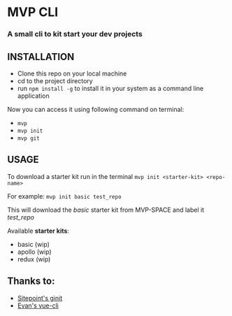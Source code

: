 # MVP CLI
### A small cli to kit start your dev projects


## INSTALLATION

- Clone this repo on your local machine
- cd to the project directory
- run `npm install -g` to install it in your system as a command line application


Now you can access it using following command on terminal:
- `mvp`
- `mvp init`
- `mvp git`

## USAGE
To download a starter kit run in the terminal `mvp init <starter-kit> <repo-name>`

For example:
`mvp init basic test_repo`

This will download the *basic* starter kit from MVP-SPACE and label it *test_repo*

Available **starter kits**:
- basic (wip)
- apollo (wip)
- redux (wip)

## Thanks to:
- [Sitepoint's ginit](https://github.com/sitepoint-editors/ginit)
- [Evan's vue-cli](https://github.com/vuejs/vue-cli)